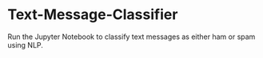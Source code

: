 # Text-Message-Classifier
Run the Jupyter Notebook to classify text messages as either ham or spam using NLP.
